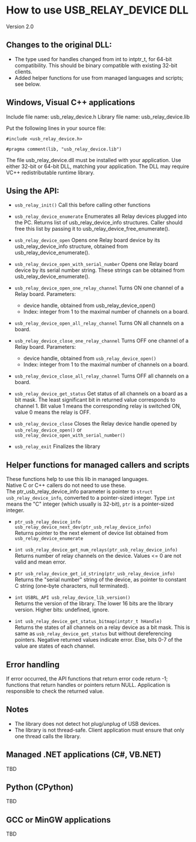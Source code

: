 How to use USB_RELAY_DEVICE DLL
===============================

Version 2.0

Changes to the original DLL:
----------------------------
 - The type used for handles changed from int to intptr_t, for 64-bit compatibility.
   This should be binary compatible with existing 32-bit clients. 
 - Added helper functions for use from managed languages and scripts; see below.  


Windows, Visual C++ applications
---------------------------------

Include file name: usb_relay_device.h
Library file name: usb_relay_device.lib

Put the following lines in your source file:

   `#include <usb_relay_device.h>`

   `#pragma comment(lib, "usb_relay_device.lib")`

The file usb_relay_device.dll must be installed with your application.
Use either 32-bit or 64-bit DLL, matching your application.
The DLL may require VC++ redistributable runtime library.
   
Using the API:
--------------   

 * `usb_relay_init()`
 Call this before calling other functions

 * `usb_relay_device_enumerate`
 Enumerates all Relay devices plugged into the PC.
 Returns list of usb_relay_device_info structures.
 Caller should free this list by passing it to usb_relay_device_free_enumerate().
 
 * `usb_relay_device_open`
 Opens one Relay board device by its usb_relay_device_info structure,
 obtained from usb_relay_device_enumerate().

 * `usb_relay_device_open_with_serial_number`
 Opens one Relay board device by its serial number string.
 These strings can be obtained from usb_relay_device_enumerate().
  
 * `usb_relay_device_open_one_relay_channel`
  Turns ON one channel of a Relay board.
  Parameters: 
     - device handle, obtained from usb_relay_device_open()
     - Index: integer from 1 to the maximal number of channels on a board.
  
 * `usb_relay_device_open_all_relay_channel`
  Turns ON all channels on a board.
  
 * `usb_relay_device_close_one_relay_channel`
  Turns OFF one channel of a Relay board.
  Parameters: 
     - device handle, obtained from `usb_relay_device_open()`
     - Index: integer from 1 to the maximal number of channels on a board.

 * `usb_relay_device_close_all_relay_channel`
  Turns OFF all channels on a board.
 
 * `usb_relay_device_get_status`
  Get status of all channels on a board as a bit mask.
  The least significant bit in returned value corresponds to channel 1.
  Bit value 1 means the corresponding relay is switched ON, value 0 means the relay is OFF.
  
 * `usb_relay_device_close`
  Closes the Relay device handle opened by `usb_relay_device_open()` or
   `usb_relay_device_open_with_serial_number()`
 
 * `usb_relay_exit`
  Finalizes the library

 
  
Helper functions for managed callers and scripts
------------------------------------------------

These functions help to use this lib in managed languages.  
Native C or C++ callers do not need to use these.  
The ptr_usb_relay_device_info parameter is pointer to `struct usb_relay_device_info`, converted to a pointer-sized integer.
Type `int` means the "C" integer (which usually is 32-bit), `ptr` is a pointer-sized integer.  

 * `ptr_usb_relay_device_info usb_relay_device_next_dev(ptr_usb_relay_device_info)`  
    Returns pointer to the next element of device list obtained from `usb_relay_device_enumerate`
	
 *  `int usb_relay_device_get_num_relays(ptr_usb_relay_device_info)`  
    Returns number of relay channels on the device. Values <= 0 are not valid and mean error.
  
 *  `ptr usb_relay_device_get_id_string(ptr_usb_relay_device_info)`  
    Returns the "serial number" string of the device, as pointer to constant C string (one-byte characters, null terminated).

 *  `int USBRL_API usb_relay_device_lib_version()`   
   Returns the version of the library.
   The lower 16 bits are the library version. Higher bits: undefined, ignore.
	
 * `int usb_relay_device_get_status_bitmap(intptr_t hHandle)`  
   Returns the states of all channels on a relay device as a bit mask.
   This is same as `usb_relay_device_get_status` but without dereferencing pointers.
   Negative returned values indicate error. Else, bits 0-7 of the value are states of each channel.

  
Error handling
---------------
If error occurred, the API functions that return error code return -1;
functions that return handles or pointers return NULL.
Application is responsible to check the returned value.
  
Notes
-------
 * The library does not detect hot plug/unplug of USB devices.
 * The library is not thread-safe. Client application must ensure that 
  only one thread calls the library.

  
Managed .NET applications (C#, VB.NET)
---------------------------------------
TBD

Python (CPython)
-------------------
TBD

GCC or MinGW applications
--------------------------
TBD

